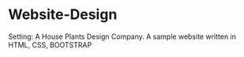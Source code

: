 # Website-Design
Setting: A House Plants Design Company.
A sample website written in HTML, CSS, BOOTSTRAP
